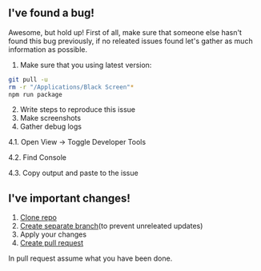 I've found a bug!
-----
Awesome, but hold up! First of all, make sure that someone else hasn't found this bug previously, if no releated issues found let's gather as much information as possible.

1. Make sure that you using latest version:

  ```bash
  git pull -u
  rm -r "/Applications/Black Screen"*
  npm run package
  ```
2. Write steps to reproduce this issue
3. Make screenshots
4. Gather debug logs

 4.1. Open View -> Toggle Developer Tools
 
 4.2. Find Console
 
 4.3. Copy output and paste to the issue
 
 
I've important changes!
------
1. [Clone repo](https://help.github.com/articles/importing-a-git-repository-using-the-command-line/)
2. [Create separate branch](https://github.com/Kunena/Kunena-Forum/wiki/Create-a-new-branch-with-git-and-manage-branches)(to prevent unreleated updates)
3. Apply your changes
4. [Create pull request](https://help.github.com/articles/creating-a-pull-request/)

In pull request assume what you have been done.
